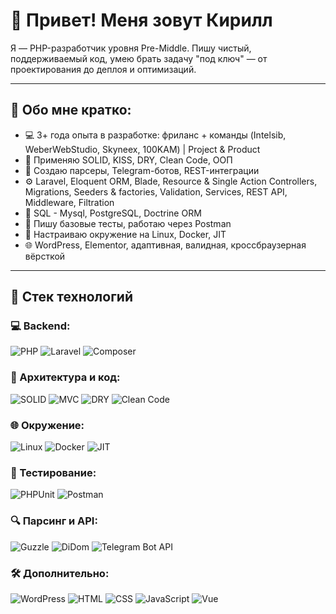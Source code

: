 # 👋 Привет! Меня зовут Кирилл

Я — PHP-разработчик уровня Pre-Middle. Пишу чистый, поддерживаемый код, умею брать задачу "под ключ" — от проектирования до деплоя и оптимизаций.

---

## 🚀 Обо мне кратко:

- 💻 3+ года опыта в разработке: фриланс + команды (Intelsib, WeberWebStudio, Skyneex, 100KAM) | Project & Product
- 🧠 Применяю SOLID, KISS, DRY, Clean Code, ООП
- 🔧 Создаю парсеры, Telegram-ботов, REST-интеграции
- ⚙️ Laravel, Eloquent ORM, Blade, Resource & Single Action Controllers, Migrations, Seeders & factories, Validation, Services, REST API, Middleware, Filtration 
- 🧱 SQL - Mysql, PostgreSQL, Doctrine ORM
- 🧪 Пишу базовые тесты, работаю через Postman
- 🔐 Настраиваю окружение на Linux, Docker, JIT
- 🌐 WordPress, Elementor, адаптивная, валидная, кроссбраузерная вёрсткой

---

## 🧰 Стек технологий

### 💻 Backend:
![PHP](https://img.shields.io/badge/-PHP-777?style=for-the-badge&logo=php)
![Laravel](https://img.shields.io/badge/-Laravel-red?style=for-the-badge&logo=laravel)
![Composer](https://img.shields.io/badge/-Composer-394989?style=for-the-badge&logo=composer)

### 🧱 Архитектура и код:
![SOLID](https://img.shields.io/badge/-SOLID-green?style=flat-square)
![MVC](https://img.shields.io/badge/-MVC-blue?style=flat-square)
![DRY](https://img.shields.io/badge/-DRY-gray?style=flat-square)
![Clean Code](https://img.shields.io/badge/-Clean_Code-purple?style=flat-square)

### 🌐 Окружение:
![Linux](https://img.shields.io/badge/Linux-FCC624?style=for-the-badge&logo=linux&logoColor=black)
![Docker](https://img.shields.io/badge/-Docker-blue?style=for-the-badge)
![JIT](https://img.shields.io/badge/-JIT-394989?style=for-the-badge)

### 🧪 Тестирование:
![PHPUnit](https://img.shields.io/badge/-PHPUnit-6f42c1?style=for-the-badge)
![Postman](https://img.shields.io/badge/-Postman-orange?style=for-the-badge&logo=postman)

### 🔍 Парсинг и API:
![Guzzle](https://img.shields.io/badge/-Guzzle-333?style=for-the-badge)
![DiDom](https://img.shields.io/badge/-DiDom-blue?style=for-the-badge)
![Telegram Bot API](https://img.shields.io/badge/-Telegram_API-26A5E4?style=for-the-badge&logo=telegram)

### 🛠 Дополнительно:
![WordPress](https://img.shields.io/badge/-WordPress-21759b?style=for-the-badge&logo=wordpress)
![HTML](https://img.shields.io/badge/-HTML-E34F26?style=for-the-badge&logo=html5&logoColor=white)
![CSS](https://img.shields.io/badge/-CSS-1572B6?style=for-the-badge&logo=css3)
![JavaScript](https://img.shields.io/badge/-JavaScript-F7DF1E?style=for-the-badge&logo=javascript)
![Vue](https://img.shields.io/badge/-Vue-green?style=for-the-badge)
